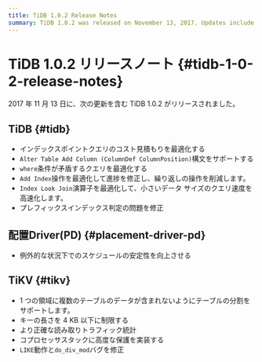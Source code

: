 ```yaml
---
title: TiDB 1.0.2 Release Notes
summary: TiDB 1.0.2 was released on November 13, 2017. Updates include optimized cost estimation for index point query, support for Alter Table Add Column syntax, and improved query optimization. Placement Driver (PD) scheduling stability was enhanced, and TiKV now supports table splitting and limits key length to 4 KB. Other improvements include more accurate read traffic statistics and bug fixes for LIKE behavior and do_div_mod bug.
---
```


# TiDB 1.0.2 リリースノート {#tidb-1-0-2-release-notes}

2017 年 11 月 13 日に、次の更新を含む TiDB 1.0.2 がリリースされました。

## TiDB {#tidb}

-   インデックスポイントクエリのコスト見積もりを最適化する
-   `Alter Table Add Column (ColumnDef ColumnPosition)`構文をサポートする
-   `where`条件が矛盾するクエリを最適化する
-   `Add Index`操作を最適化して進捗を修正し、繰り返しの操作を削減します。
-   `Index Look Join`演算子を最適化して、小さいデータ サイズのクエリ速度を高速化します。
-   プレフィックスインデックス判定の問題を修正

## 配置Driver(PD) {#placement-driver-pd}

-   例外的な状況下でのスケジュールの安定性を向上させる

## TiKV {#tikv}

-   1 つの領域に複数のテーブルのデータが含まれないようにテーブルの分割をサポートします。
-   キーの長さを 4 KB 以下に制限する
-   より正確な読み取りトラフィック統計
-   コプロセッサスタックに高度な保護を実装する
-   `LIKE`動作と`do_div_mod`バグを修正
